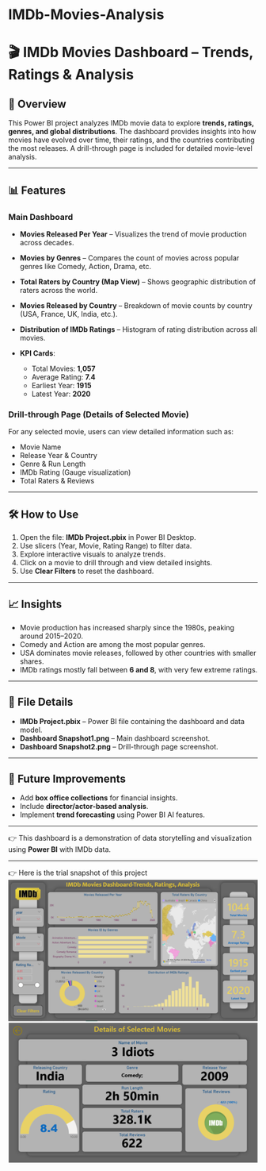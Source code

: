 # IMDb-Movies-Analysis

# 🎬 IMDb Movies Dashboard – Trends, Ratings & Analysis

## 📌 Overview

This Power BI project analyzes IMDb movie data to explore **trends, ratings, genres, and global distributions**. The dashboard provides insights into how movies have evolved over time, their ratings, and the countries contributing the most releases. A drill-through page is included for detailed movie-level analysis.

---

## 📊 Features

### **Main Dashboard**

* **Movies Released Per Year** – Visualizes the trend of movie production across decades.
* **Movies by Genres** – Compares the count of movies across popular genres like Comedy, Action, Drama, etc.
* **Total Raters by Country (Map View)** – Shows geographic distribution of raters across the world.
* **Movies Released by Country** – Breakdown of movie counts by country (USA, France, UK, India, etc.).
* **Distribution of IMDb Ratings** – Histogram of rating distribution across all movies.
* **KPI Cards**:

  * Total Movies: **1,057**
  * Average Rating: **7.4**
  * Earliest Year: **1915**
  * Latest Year: **2020**

### **Drill-through Page (Details of Selected Movie)**

For any selected movie, users can view detailed information such as:

* Movie Name
* Release Year & Country
* Genre & Run Length
* IMDb Rating (Gauge visualization)
* Total Raters & Reviews

---

## 🛠️ How to Use

1. Open the file: **IMDb Project.pbix** in Power BI Desktop.
2. Use slicers (Year, Movie, Rating Range) to filter data.
3. Explore interactive visuals to analyze trends.
4. Click on a movie to drill through and view detailed insights.
5. Use **Clear Filters** to reset the dashboard.

---

## 📈 Insights

* Movie production has increased sharply since the 1980s, peaking around 2015–2020.
* Comedy and Action are among the most popular genres.
* USA dominates movie releases, followed by other countries with smaller shares.
* IMDb ratings mostly fall between **6 and 8**, with very few extreme ratings.

---

## 📂 File Details

* **IMDb Project.pbix** – Power BI file containing the dashboard and data model.
* **Dashboard Snapshot1.png** – Main dashboard screenshot.
* **Dashboard Snapshot2.png** – Drill-through page screenshot.

---

## 🚀 Future Improvements

* Add **box office collections** for financial insights.
* Include **director/actor-based analysis**.
* Implement **trend forecasting** using Power BI AI features.

---

👉 This dashboard is a demonstration of data storytelling and visualization using **Power BI** with IMDb data.

---

👉 Here is the trial snapshot of this project
![image](https://github.com/chinmaysahoo18/IMDb-Movies-Analysis/blob/4e1de75ea7bab122c86e54ff069595601da41be6/Dashboard%20Snapshot1.png)
![image](https://github.com/chinmaysahoo18/IMDb-Movies-Analysis/blob/5e43416883fd792440af2a8e18284e765c098809/Dashboard%20Snapshot2.png)
